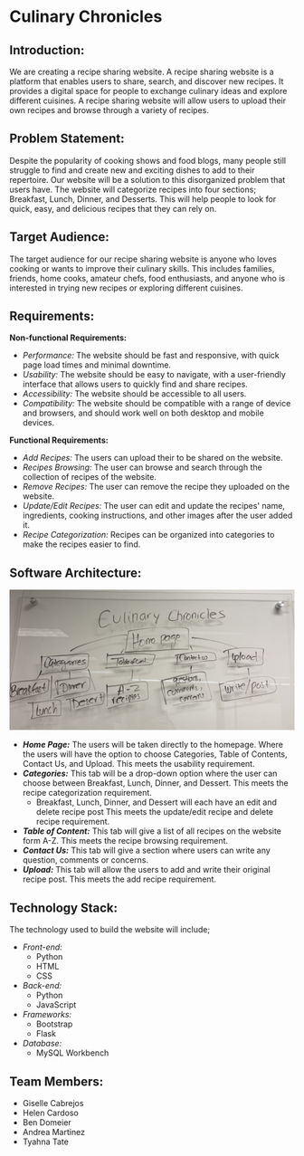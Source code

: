 # Culinary Chronicles
## Introduction:
We are creating a recipe sharing website. A recipe sharing website is a platform that enables users to share, search, 
and discover new recipes. It provides a digital space for people to exchange culinary ideas and explore different cuisines. 
A recipe sharing website will allow users to upload their own recipes and browse through a variety of recipes.

## Problem Statement:
Despite the popularity of cooking shows and food blogs, many people still struggle to find and create new and exciting 
dishes to add to their repertoire. Our website will be a solution to this disorganized problem that users have. The 
website will categorize recipes into four sections; Breakfast, Lunch, Dinner, and Desserts. This will help people to 
look for quick, easy, and delicious recipes that they can rely on. 

## Target Audience:
The target audience for our recipe sharing website is anyone who loves cooking or wants to improve their culinary skills. 
This includes families, friends, home cooks, amateur chefs, food enthusiasts, and anyone who is interested in trying new 
recipes or exploring different cuisines.

## Requirements:
**Non-functional Requirements:**
- *Performance:* The website should be fast and responsive, with quick page load times and minimal downtime.
- *Usability:* The website should be easy to navigate, with a user-friendly interface that allows users to quickly find 
and share recipes.
- *Accessibility:* The website should be accessible to all users.
- *Compatibility:* The website should be compatible with a range of device and browsers, and should work well on both 
desktop and mobile devices.

**Functional Requirements:**
- *Add Recipes:* The users can upload their to be shared on the website.
- *Recipes Browsing:* The user can browse and search through the collection of recipes of the website.
- *Remove Recipes:* The user can remove the recipe they uploaded on the website.
- *Update/Edit Recipes:* The user can edit and update the recipes' name, ingredients, cooking instructions, and other 
images after the user added it.
- *Recipe Categorization:* Recipes can be organized into categories to make the recipes easier to find.

## Software Architecture:
![software.jpg](software.jpg)
- **_Home Page:_** The users will be taken directly to the homepage. Where the users will have the option to choose Categories, 
Table of Contents, Contact Us, and Upload. This meets the usability requirement.
- **_Categories:_** This tab will be a drop-down option where the user can choose between Breakfast, Lunch, Dinner, and Dessert. This meets the recipe categorization requirement.
  - Breakfast, Lunch, Dinner, and Dessert will each have an edit and delete recipe post This meets the update/edit recipe and delete recipe requirement.
- **_Table of Content:_** This tab will give a list of all recipes on the website form A-Z. This meets the recipe browsing requirement.
- **_Contact Us:_** This tab will give a section where users can write any question, comments or concerns. 
- **_Upload:_** This tab will allow the users to add and write their original recipe post. This meets the add recipe requirement.

## Technology Stack:
The technology used to build the website will include;
- *Front-end:*
  - Python
  - HTML
  - CSS
- *Back-end:*
  - Python
  - JavaScript
- *Frameworks:*
  - Bootstrap
  - Flask
- *Database:*
  - MySQL Workbench 

## Team Members:
- Giselle Cabrejos
- Helen Cardoso
- Ben Domeier
- Andrea Martinez
- Tyahna Tate
